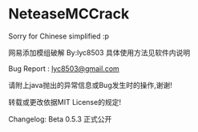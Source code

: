 # NeteaseMCCrack
Sorry for Chinese simplified :p

网易添加模组破解 By:lyc8503
具体使用方法见软件内说明

Bug Report : lyc8503@gmail.com

请附上java抛出的异常信息或Bug发生时的操作,谢谢!

转载或更改依据MIT License的规定!

Changelog:
Beta 0.5.3 正式公开
